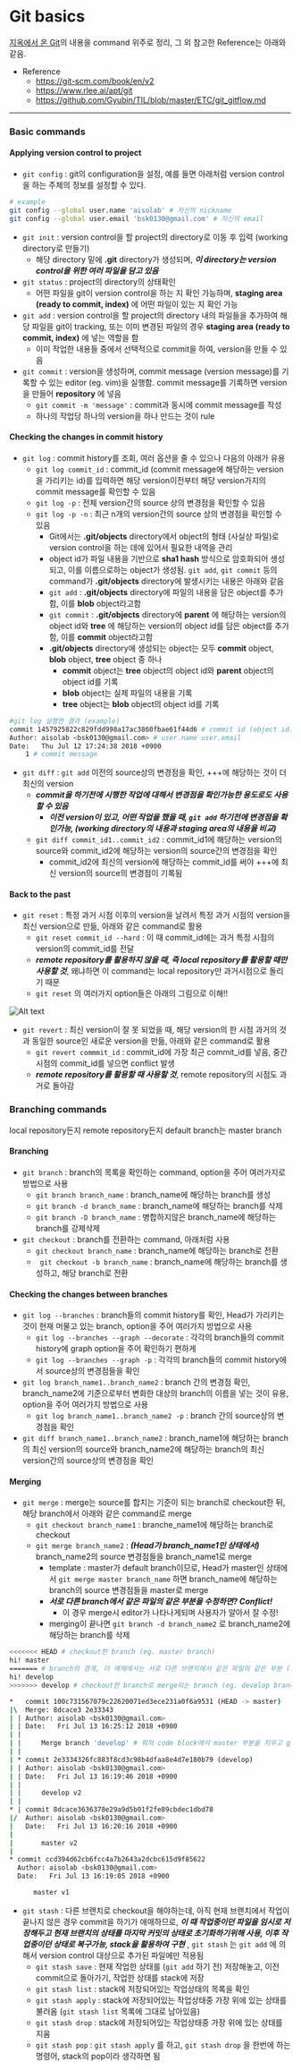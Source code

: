 # Git basics
[지옥에서 온 Git](https://opentutorials.org/module/2676)의 내용을 command 위주로 정리, 그 외 참고한 Reference는 아래와 같음.

* Reference
	+ https://git-scm.com/book/en/v2
	+ https://www.rlee.ai/apt/git
	+ https://github.com/Gyubin/TIL/blob/master/ETC/git_gitflow.md
---

### Basic commands
#### Applying version control to project
* `git config` : git의 configuration을 설정, 예를 들면 아래처럼 version control을 하는 주체의 정보를 설정할 수 있다.

```bash
# example
git config --global user.name 'aisolab' # 자신의 nickname
git config --global user.email 'bsk0130@gmail.com' # 자신의 email
```

* `git init` : version control을 할 project의 directory로 이동 후 입력 (working directory로 만들기)
	+ 해당 directory 밑에 **.git** directory가 생성되며, ***이 directory는 version control을 위한 여러 파일을 담고 있음***
* `git status` : project의 directory의 상태확인
	+ 어떤 파일을 git이 version control을 하는 지 확인 가능하며, **staging area (ready to commit, index)** 에 어떤 파일이 있는 지 확인 가능
* `git add` : version control을 할 project의 directory 내의 파일들을 추가하여 해당 파일을 git이 tracking, 또는 이미 변경된 파일의 경우 **staging area (ready to commit, index)** 에 넣는 역할을 함
	+ 이미 작업한 내용들 중에서 선택적으로 commit을 하여, version을 만들 수 있음
* `git commit` : version을 생성하며, commit message (version message)를 기록할 수 있는 editor (eg. vim)을 실행함. commit message를 기록하면 version을 만들어 **repository** 에 넣음
	+ `git commit -m 'message'` : commit과 동시에 commit message를 작성
	+ 하나의 작업당 하나의 version을 하나 만드는 것이 rule

#### Checking the changes in commit history
* `git log` : commit history를 조회, 여러 옵션을 줄 수 있으나 다음의 아래가 유용
	+ `git log commit_id` : commit_id (commit message에 해당하는 version을 가리키는 id)를 입력하면 해당 version이전부터 해당 version가지의 commit message를 확인할 수 있음
	+ `git log -p` : 전체 version간의 source 상의 변경점을 확인할 수 있음
	+ `git log -p -n` : 최근 n개의 version간의 source 상의 변경점을 확인할 수 있음
		- Git에서는 **.git/objects** directory에서 object의 형태 (사실상 파일)로 version control을 하는 데에 있어서 필요한 내역을 관리
		- object id가 파일 내용을 기반으로 **sha1 hash** 방식으로 암호화되어 생성되고, 이를 이름으로하는 object가 생성됨. `git add`, `git commit` 등의 command가 **.git/objects** directory에 발생시키는 내용은 아래와 같음
		- `git add` : **.git/objects** directory에 파일의 내용을 담은 object를 추가함, 이를 **blob** object라고함
		- `git commit` : **.git/objects** directory에 **parent** 에 해당하는 version의 object id와 **tree** 에 해당하는 version의 object id를 담은 object를 추가함, 이를 **commit** object라고함
		- **.git/objects** directory에 생성되는 object는 모두 **commit** object, **blob** object, **tree** object 중 하나
			- **commit** object는 **tree** object의 object id와 **parent** object의 object id를 기록
			- **blob** object는 실제 파일의 내용을 기록
			- **tree** object는 **blob** object의 object id를 기록

```bash
#git log 실행한 결과 (example)
commit 1457925822c829fdd998a17ac3860fbae61f44d6 # commit id (object id)
Author: aisolab <bsk0130@gmail.com> # user.name user.email
Date:   Thu Jul 12 17:24:38 2018 +0900
    1 # commit message
```

* `git diff` : `git add` 이전의 source상의 변경점을 확인, +++에 해당하는 것이 더 최신의 version
	+  ***commit을 하기전에 시행한 작업에 대해서 변경점을 확인가능한 용도로도 사용할 수 있음***
		-  ***이전 version이 있고, 어떤 작업을 했을 때, `git add` 하기전에 변경점을 확인가능, (working directory의 내용과 staging area의 내용을 비교)***
	+ `git diff commit_id1..commit_id2` : commit_id1에 해당하는 version의 source와 commit_id2에 해당하는 version의 source간의 변경점을 확인
		- commit_id2에 최신의 version에 해당하는 commit_id를 써야 +++에 최신 version의 source의 변경점이 기록됨

#### Back to the past
* `git reset` : 특정 과거 시점 이후의 version을 날려서 특정 과거 시점의 version을 최신 version으로 만듦, 아래와 같은 command로 활용
	+ `git reset commit_id --hard` : 이 때 commit_id에는 과거 특정 시점의 version의 commit_id를 전달
	+ ***remote repository를 활용하지 않을 때, 즉 local repository를 활용할 때만 사용할 것***, 왜냐하면 이 command는 local repository만 과거시점으로 돌리기 때문
	+ `git reset` 의 여러가지 option들은 아래의 그림으로 이해!!

![Alt text](https://i.imgur.com/aX2spsR.png)

* `git revert` : 최신 version이 잘 못 되었을 때, 해당 version의 한 시점 과거의 것과 동일한 source인 새로운 version을 만듦, 아래와 같은 command로 활용
	+ `git revert commmit_id` : commit_id에 가장 최근 commit_id를 넣음, 중간시점의 commit_id를 넣으면 conflict 발생
	+ ***remote repository를 활용할 때 사용할 것***, remote repository의 시점도 과거로 돌아감

### Branching commands
local repository든지 remote repository든지 default branch는 master branch
#### Branching 
* `git branch` : branch의 목록을 확인하는 command, option을 주어 여러가지로 방법으로 사용
	+ `git branch branch_name` : branch_name에 해당하는 branch를 생성
	+ `git branch -d branch_name` : branch_name에 해당하는 branch를 삭제
	+ `git branch -D branch_name` : 병합하지않은 branch_name에 해당하는 branch를 강제삭제
* `git checkout` : branch를 전환하는 command, 아래처럼 사용
	+ `git checkout branch_name` : branch_name에 해당하는 branch로 전환
	+ ` git checkout -b branch_name` : branch_name에 해당하는 branch를 생성하고, 해당 branch로 전환

#### Checking the changes between branches
* `git log --branches` : branch들의 commit history를 확인, Head가 가리키는 것이 현재 머물고 있는 branch, option을 주어 여러가지 방법으로 사용
	+ `git log --branches --graph --decorate` : 각각의 branch들의 commit history에 graph option을 주어 확인하기 편하게
	+ `git log --branches --graph -p` : 각각의 branch들의 commit history에서 source상의 변경점들을 확인
* `git log branch_name1..branch_name2` : branch 간의 변경점 확인, branch_name2에 기준으로부터 변화한 대상의 branch의 이름을 넣는 것이 유용, option을 주어 여러가지 방법으로 사용
	+ `git log branch_name1..branch_name2 -p` : branch 간의 source상의 변경점을 확인
* `git diff branch_name1..branch_name2` : branch_name1에 해당하는 branch의 최신 version의 source와 branch_name2에 해당하는 branch의 최신 version간의 source상의 변경점을 확인

#### Merging
* `git merge` : merge는 source를 합치는 기준이 되는 branch로 checkout한 뒤, 해당 branch에서 아래와 같은 command로 merge
	+ `git checkout branch_name1` : branche_name1에 해당하는 branch로 checkout
	+ `git merge branch_name2` : ***(Head가 branch_name1인 상태에서)*** branch_name2의 source 변경점들을 branch_name1로 merge
		- template : master가 default branch이므로, Head가 master인 상태에서 `git merge master branch_name` 하면 branch_name에 해당하는 branch의 source 변경점들을 master로 merge
		- ***서로 다른 branch에서 같은 파일의 같은 부분을 수정하면? Conflict!***
			- 이 경우 merge시 editor가 나타나게되며 사용자가 알아서 잘 수정!
		- merging이 끝나면 `git branch -d branch_name2` 로 branch_name2에 해당하는 branch를 삭제

```bash
<<<<<<< HEAD # checkout한 branch (eg. master branch)
hi! master 
======= # branch의 경계, 이 예제에서는 서로 다른 브랜치에서 같은 파일의 같은 부분 (hi! 뒷 부분) 수정해서 충돌
hi! develop
>>>>>>> develop # checkout한 branch로 merge되는 branch (eg. develop branch)
```
```bash
*   commit 100c731567079c22620071ed3ece231a0f6a9531 (HEAD -> master)
|\  Merge: 8dcace3 2e33343
| | Author: aisolab <bsk0130@gmail.com>
| | Date:   Fri Jul 13 16:25:12 2018 +0900
| |
| |     Merge branch 'develop' # 위의 code block에서 master 부분을 지우고 git add, git commit
| |
| * commit 2e3334326fc883f8cd3c98b4dfaa8e4d7e180b79 (develop)
| | Author: aisolab <bsk0130@gmail.com>
| | Date:   Fri Jul 13 16:19:46 2018 +0900
| |
| |     develop v2
| |
* | commit 8dcace3636378e29a9d5b01f2fe89cbdec1dbd78
|/  Author: aisolab <bsk0130@gmail.com>
|   Date:   Fri Jul 13 16:20:16 2018 +0900
|
|       master v2
|
* commit ccd394d62cb6fcc4a7b2643a2dcbc615d9f85622
  Author: aisolab <bsk0130@gmail.com>
  Date:   Fri Jul 13 16:19:05 2018 +0900

      master v1
```

* `git stash` : 다른 브랜치로 checkout을 해야하는데, 아직 현재 브랜치에서 작업이 끝나지 않은 경우 commit을 하기가 애매하므로, ***이 때 작업중이던 파일을 임시로 저장해두고 현재 브랜치의 상태를 마지막 커밋의 상태로 초기화하기위해 사용, 이후 작업중이던 상태로 복구가능, stack을 활용하여 구현*** , `git stash` 는 `git add` 에 의해서 version control 대상으로 추가된 파일에만 적용됨
	+ `git stash save` : 현재 작업한 상태를 (`git add` 하기 전) 저장해놓고, 이전 commit으로 돌아가기, 작업한 상태를 stack에 저장
	+ `git stash list` : stack에 저장되어있는 작업상태의 목록을 확인
	+ `git stash apply` : stack에 저장되어있는 작업상태중 가장 위에 있는 상태를 불러옴 (`git stash list` 목록에 그대로 남아있음)
	+ `git stash drop` : stack에 저장되어있는 작업상태중 가장 위에 있는 상태를 지움
	+ `git stash pop` : `git stash apply` 를 하고, `git stash drop` 을 한번에 하는 명령어, stack의 pop이라 생각하면 됨

